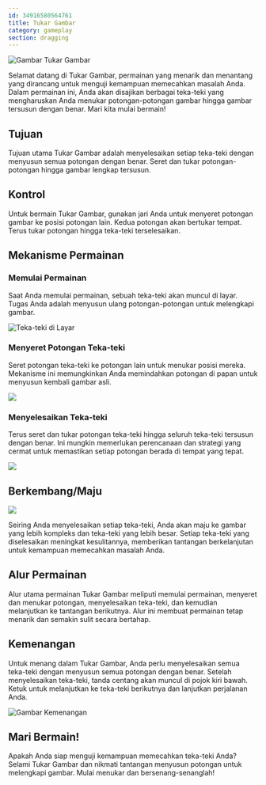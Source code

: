 ```yaml
---
id: 34916580564761
title: Tukar Gambar
category: gameplay
section: dragging
---
```

![Gambar Tukar Gambar](https://help.studycat.com/hc/article_attachments/34916594979097)

Selamat datang di Tukar Gambar, permainan yang menarik dan menantang yang dirancang untuk menguji kemampuan memecahkan masalah Anda. Dalam permainan ini, Anda akan disajikan berbagai teka-teki yang mengharuskan Anda menukar potongan-potongan gambar hingga gambar tersusun dengan benar. Mari kita mulai bermain!

## Tujuan

Tujuan utama Tukar Gambar adalah menyelesaikan setiap teka-teki dengan menyusun semua potongan dengan benar. Seret dan tukar potongan-potongan hingga gambar lengkap tersusun.

## Kontrol

Untuk bermain Tukar Gambar, gunakan jari Anda untuk menyeret potongan gambar ke posisi potongan lain. Kedua potongan akan bertukar tempat. Terus tukar potongan hingga teka-teki terselesaikan.

## Mekanisme Permainan

### Memulai Permainan

Saat Anda memulai permainan, sebuah teka-teki akan muncul di layar. Tugas Anda adalah menyusun ulang potongan-potongan untuk melengkapi gambar.

![Teka-teki di Layar](https://help.studycat.com/hc/article_attachments/34916594979097)

### Menyeret Potongan Teka-teki

Seret potongan teka-teki ke potongan lain untuk menukar posisi mereka. Mekanisme ini memungkinkan Anda memindahkan potongan di papan untuk menyusun kembali gambar asli.

![](https://help.studycat.com/hc/article_attachments/35085383360281)

### Menyelesaikan Teka-teki

Terus seret dan tukar potongan teka-teki hingga seluruh teka-teki tersusun dengan benar. Ini mungkin memerlukan perencanaan dan strategi yang cermat untuk memastikan setiap potongan berada di tempat yang tepat.

![](https://help.studycat.com/hc/article_attachments/35085383392153)

## Berkembang/Maju

![](https://help.studycat.com/hc/article_attachments/35085383395993)

Seiring Anda menyelesaikan setiap teka-teki, Anda akan maju ke gambar yang lebih kompleks dan teka-teki yang lebih besar. Setiap teka-teki yang diselesaikan meningkat kesulitannya, memberikan tantangan berkelanjutan untuk kemampuan memecahkan masalah Anda.

## Alur Permainan

Alur utama permainan Tukar Gambar meliputi memulai permainan, menyeret dan menukar potongan, menyelesaikan teka-teki, dan kemudian melanjutkan ke tantangan berikutnya. Alur ini membuat permainan tetap menarik dan semakin sulit secara bertahap.

## Kemenangan

Untuk menang dalam Tukar Gambar, Anda perlu menyelesaikan semua teka-teki dengan menyusun semua potongan dengan benar. Setelah menyelesaikan teka-teki, tanda centang akan muncul di pojok kiri bawah. Ketuk untuk melanjutkan ke teka-teki berikutnya dan lanjutkan perjalanan Anda.

![Gambar Kemenangan](https://help.studycat.com/hc/article_attachments/34916594984473)

## Mari Bermain!

Apakah Anda siap menguji kemampuan memecahkan teka-teki Anda? Selami Tukar Gambar dan nikmati tantangan menyusun potongan untuk melengkapi gambar. Mulai menukar dan bersenang-senanglah!

